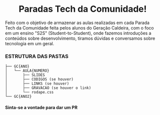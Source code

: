 <h1 align="center">Paradas Tech da Comunidade!</h1>
Feito com o objetivo de armazenar as aulas realizadas em cada Parada Tech da Comunidade feita pelos alunos do Geração Caldeira, com o foco em um ensino "S2S" (Student-to-Student), onde fazemos introduções a conteúdos sobre desenvolvimento, tiramos dúvidas e conversamos sobre tecnologia em um geral.

### ESTRUTURA DAS PASTAS
```
├── GC{ANO}
│   └── AULA{NUMERO}
│       ├── SLIDES
│       ├── CODIGOS (se houver)
│       ├── LINKS (se houver)
│       ├── GRAVACAO (se houver o link)
│       └── rodape.css
└── GC{ANO2}
```
#### Sinta-se a vontade para dar um PR
